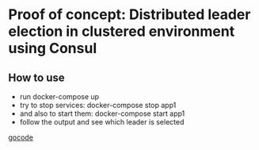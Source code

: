 
# Proof of concept: Distributed leader election in clustered environment using Consul

## How to use

* run docker-compose up
* try to stop services: docker-compose stop app1
* and also to start them: docker-compose start app1
* follow the output and see which leader is selected

[gocode](https://github.com/ikgo/gocode)